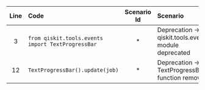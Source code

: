 | Line | Code | Scenario Id | Scenario | Artifact | Refactoring |
| :-: | :- | :-: | :- | :- | :- |
| 3 | `from qiskit.tools.events import TextProgressBar` | * | Deprecation -> qiskit.tools.events module deprecated | qiskit.tools.events |  |
| 12 | `TextProgressBar().update(job)` | * | Deprecation -> TextProgressBar function removed | TextProgressBar |  |